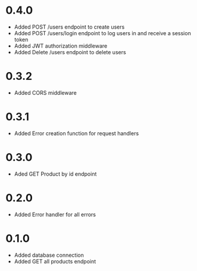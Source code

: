 # 0.4.0

- Added POST /users endpoint to create users
- Added POST /users/login endpoint to log users in and receive a session token
- Added JWT authorization middleware 
- Added Delete /users endpoint to delete users

# 0.3.2

- Added CORS middleware

# 0.3.1

- Added Error creation function for request handlers

# 0.3.0

- Aded GET Product by id endpoint

# 0.2.0

- Added Error handler for all errors

# 0.1.0

- Added database connection
- Added GET all products endpoint 